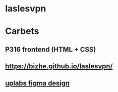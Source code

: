 # laslesvpn

# Carbets 

## P316 frontend (HTML + CSS)

## https://bizhe.github.io/laslesvpn/

## [uplabs figma design](https://www.uplabs.com/posts/lasles-vpn-landing-page)

